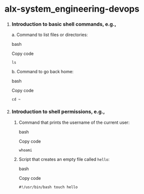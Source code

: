 alx-system_engineering-devops
=============================

1.  ### Introduction to basic shell commands, e.g.,

    a. Command to list files or directories:

    bash

    Copy code

    `ls`

    b. Command to go back home:

    bash

    Copy code

    `cd ~`

2.  ### Introduction to shell permissions, e.g.,

    1.  Command that prints the username of the current user:

        bash

        Copy code

        `whoami`

    2.  Script that creates an empty file called `hello`:

        bash

        Copy code

        `#!/usr/bin/bash
        touch hello`
